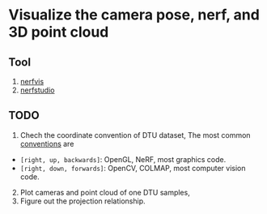 # Visualize the camera pose, nerf, and 3D point cloud

## Tool
1. [nerfvis](https://github.com/sxyu/nerfvis)
2. [nerfstudio](https://github.com/nerfstudio-project/nerfstudio)

## TODO
1. Chech the coordinate convention of DTU dataset,
    The most common [conventions](https://github.com/google-research/multinerf) are
-   `[right, up, backwards]`: OpenGL, NeRF, most graphics code.
-   `[right, down, forwards]`: OpenCV, COLMAP, most computer vision code.
2. Plot cameras and point cloud of one DTU samples,
3. Figure out the projection relationship.
